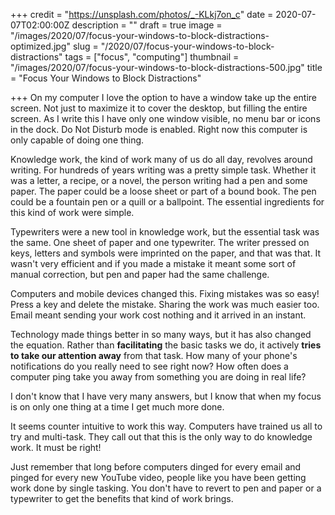 +++
credit = "https://unsplash.com/photos/_-KLkj7on_c"
date = 2020-07-07T02:00:00Z
description = ""
draft = true
image = "/images/2020/07/focus-your-windows-to-block-distractions-optimized.jpg"
slug = "/2020/07/focus-your-windows-to-block-distractions"
tags = ["focus", "computing"]
thumbnail = "/images/2020/07/focus-your-windows-to-block-distractions-500.jpg"
title = "Focus Your Windows to Block Distractions"

+++
On my computer I love the option to have a window take up the entire screen. Not just to maximize it to cover the desktop, but filling the entire screen. As I write this I have only one window visible, no menu bar or icons in the dock. Do Not Disturb mode is enabled. Right now this computer is only capable of doing one thing.

Knowledge work, the kind of work many of us do all day, revolves around writing. For hundreds of years writing was a pretty simple task. Whether it was a letter, a recipe, or a novel, the person writing had a pen and some paper. The paper could be a loose sheet or part of a bound book. The pen could be a fountain pen or a quill or a ballpoint. The essential ingredients for this kind of work were simple.

Typewriters were a new tool in knowledge work, but the essential task was the same. One sheet of paper and one typewriter. The writer pressed on keys, letters and symbols were imprinted on the paper, and that was that. It wasn't very efficient and if you made a mistake it meant some sort of manual correction, but pen and paper had the same challenge. 

Computers and mobile devices changed this. Fixing mistakes was so easy! Press a key and delete the mistake. Sharing the work was much easier too. Email meant sending your work cost nothing and it arrived in an instant.

Technology made things better in so many ways, but it has also changed the equation. Rather than **facilitating** the basic tasks we do, it actively **tries to take our attention away** from that task. How many of your phone's notifications do you really need to see right now? How often does a computer ping take you away from something you are doing in real life?

I don't know that I have very many answers, but I know that when my focus is on only one thing at a time I get much more done.

It seems counter intuitive to work this way. Computers have trained us all to try and multi-task. They call out that this is the only way to do knowledge work. It must be right!

Just remember that long before computers dinged for every email and pinged for every new YouTube video, people like you have been getting work done by single tasking. You don't have to revert to pen and paper or a typewriter to get the benefits that kind of work brings.